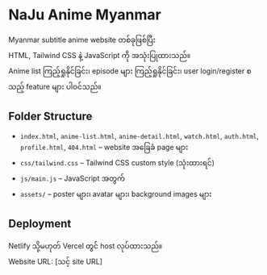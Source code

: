 # NaJu Anime Myanmar

Myanmar subtitle anime website တစ်ခုဖြစ်ပြီး  
HTML, Tailwind CSS နဲ့ JavaScript ကို အသုံးပြုထားသည်။  
Anime list ကြည့်ရှုနိုင်ခြင်း၊ episode များ ကြည့်ရှုနိုင်ခြင်း၊ user login/register စသည့် feature များ ပါဝင်သည်။

## Folder Structure
- `index.html`, `anime-list.html`, `anime-detail.html`, `watch.html`, `auth.html`, `profile.html`, `404.html` – website အခြေခံ page များ  
- `css/tailwind.css` – Tailwind CSS custom style (သုံးထားရင်)  
- `js/main.js` – JavaScript အတွက်  
- `assets/` – poster များ၊ avatar များ၊ background images များ

## Deployment
Netlify သို့မဟုတ် Vercel တွင် host လုပ်ထားသည်။  
Website URL: [သင့် site URL]
